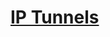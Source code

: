 # **[IP Tunnels](https://access.redhat.com/documentation/en-us/red_hat_enterprise_linux/9/html/configuring_and_managing_networking/configuring-ip-tunnels_configuring-and-managing-networking)**
